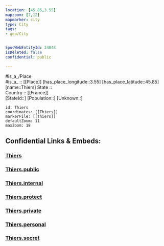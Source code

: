 ```yaml
---
location: [45.85,3.55] 
mapzoom: [7,12] 
mapmarker: city 
type: City
tags:
- geo/City


SpocWebEntityId: 34848
isDeleted: false
confidential: public

---
```

#is_a_/Place  
#is_a_ :: [[Place]] 
[has_place_longitude::3.55] 
[has_place_latitude::45.85] 
[name::Thiers] 
State ::  
Country :: [[France]]  
[StateId::] 
[Population::] 
[Unknown::] 


```leaflet
id: Thiers
coordinates: [[Thiers]] 
markerFile: [[Thiers]] 
defaultZoom: 11 
maxZoom: 18
```


## Confidential Links & Embeds: 

### [Thiers](/_Standards/Earth/Continent/Europe/Europe~West/France/regions~France/Auvergne-Rhône-Alpes/departments~Auvergne-Rhône-Alpes/Puy-de-Dôme/communes~Puy-de-Dôme/Thiers/cities~Thiers/Thiers.md) 

### [Thiers.public](/_public/Earth/Continent/Europe/Europe~West/France/regions~France/Auvergne-Rhône-Alpes/departments~Auvergne-Rhône-Alpes/Puy-de-Dôme/communes~Puy-de-Dôme/Thiers/cities~Thiers/Thiers.public.md) 

### [Thiers.internal](/_internal/Earth/Continent/Europe/Europe~West/France/regions~France/Auvergne-Rhône-Alpes/departments~Auvergne-Rhône-Alpes/Puy-de-Dôme/communes~Puy-de-Dôme/Thiers/cities~Thiers/Thiers.internal.md) 

### [Thiers.protect](/_protect/Earth/Continent/Europe/Europe~West/France/regions~France/Auvergne-Rhône-Alpes/departments~Auvergne-Rhône-Alpes/Puy-de-Dôme/communes~Puy-de-Dôme/Thiers/cities~Thiers/Thiers.protect.md) 

### [Thiers.private](/_private/Earth/Continent/Europe/Europe~West/France/regions~France/Auvergne-Rhône-Alpes/departments~Auvergne-Rhône-Alpes/Puy-de-Dôme/communes~Puy-de-Dôme/Thiers/cities~Thiers/Thiers.private.md) 

### [Thiers.personal](/_personal/Earth/Continent/Europe/Europe~West/France/regions~France/Auvergne-Rhône-Alpes/departments~Auvergne-Rhône-Alpes/Puy-de-Dôme/communes~Puy-de-Dôme/Thiers/cities~Thiers/Thiers.personal.md) 

### [Thiers.secret](/_secret/Earth/Continent/Europe/Europe~West/France/regions~France/Auvergne-Rhône-Alpes/departments~Auvergne-Rhône-Alpes/Puy-de-Dôme/communes~Puy-de-Dôme/Thiers/cities~Thiers/Thiers.secret.md)

